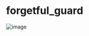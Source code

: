 # forgetful_guard

![image](https://github.com/user-attachments/assets/2e87cb50-1b4a-4983-8ddf-1437ed8082d5)
